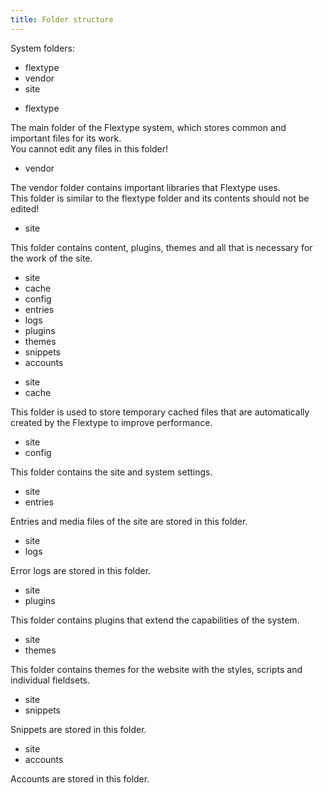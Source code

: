 ```yaml
---
title: Folder structure
---
```


System folders:

<ul class="file-list">
    <li><i class="fas fa-folder"></i> flextype</li>
    <li><i class="fas fa-folder"></i> vendor</li>
    <li><i class="fas fa-folder"></i> site</li>
</ul>

<ul class="file-list">
    <li><i class="fas fa-folder"></i> flextype</li>
</ul>

The main folder of the Flextype system, which stores common and important files for its work.  
You cannot edit any files in this folder!

<ul class="file-list">
    <li><i class="fas fa-folder"></i> vendor</li>
</ul>

The vendor folder contains important libraries that Flextype uses.  
This folder is similar to the flextype folder and its contents should not be edited!

<ul class="file-list">
    <li><i class="fas fa-folder"></i> site</li>
</ul>

This folder contains content, plugins, themes and all that is necessary for the work of the site.

<ul class="file-list">
    <li><i class="fas fa-folder"></i> site</li>
    <li class="file-list-level-2"><i class="fas fa-folder"></i> cache</li>
    <li class="file-list-level-2"><i class="fas fa-folder"></i> config</li>
    <li class="file-list-level-2"><i class="fas fa-folder"></i> entries</li>
    <li class="file-list-level-2"><i class="fas fa-folder"></i> logs</li>
    <li class="file-list-level-2"><i class="fas fa-folder"></i> plugins</li>
    <li class="file-list-level-2"><i class="fas fa-folder"></i> themes</li>
    <li class="file-list-level-2"><i class="fas fa-folder"></i> snippets</li>
    <li class="file-list-level-2"><i class="fas fa-folder"></i> accounts</li>
</ul>

<ul class="file-list">
    <li><i class="fas fa-folder"></i> site</li>
    <li class="file-list-level-2"><i class="fas fa-folder"></i> cache</li>
</ul>

This folder is used to store temporary cached files that are automatically created by the Flextype to improve performance.

<ul class="file-list">
    <li><i class="fas fa-folder"></i> site</li>
    <li class="file-list-level-2"><i class="fas fa-folder"></i> config</li>
</ul>

This folder contains the site and system settings.

<ul class="file-list">
    <li><i class="fas fa-folder"></i> site</li>
    <li class="file-list-level-2"><i class="fas fa-folder"></i> entries</li>
</ul>

Entries and media files of the site are stored in this folder.

<ul class="file-list">
    <li><i class="fas fa-folder"></i> site</li>
    <li class="file-list-level-2"><i class="fas fa-folder"></i> logs</li>
</ul>

Error logs are stored in this folder.

<ul class="file-list">
    <li><i class="fas fa-folder"></i> site</li>
    <li class="file-list-level-2"><i class="fas fa-folder"></i> plugins</li>
</ul>

This folder contains plugins that extend the capabilities of the system.

<ul class="file-list">
    <li><i class="fas fa-folder"></i> site</li>
    <li class="file-list-level-2"><i class="fas fa-folder"></i> themes</li>
</ul>

This folder contains themes for the website with the styles, scripts and individual fieldsets.

<ul class="file-list">
    <li><i class="fas fa-folder"></i> site</li>
    <li class="file-list-level-2"><i class="fas fa-folder"></i> snippets</li>
</ul>

Snippets are stored in this folder.

<ul class="file-list">
    <li><i class="fas fa-folder"></i> site</li>
    <li class="file-list-level-2"><i class="fas fa-folder"></i> aсcounts</li>
</ul>

Accounts are stored in this folder.
